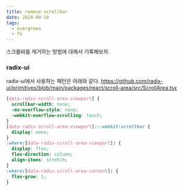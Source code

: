 ```yaml
---
title: remove scrollbar
date: 2024-09-10
tags:
  - evergreen
  - fe
---
```


스크롤바를 제거하는 방법에 대해서 기록해보자.

### radix-ui

radix-ui에서 사용하는 패턴은 아래와 같다.
https://github.com/radix-ui/primitives/blob/main/packages/react/scroll-area/src/ScrollArea.tsx

```css
[data-radix-scroll-area-viewport] {
  scrollbar-width: none;
  -ms-overflow-style: none;
  -webkit-overflow-scrolling: touch;
}
[data-radix-scroll-area-viewport]::-webkit-scrollbar {
  display: none;
}
:where([data-radix-scroll-area-viewport]) {
  display: flex;
  flex-direction: column;
  align-items: stretch;
}
:where([data-radix-scroll-area-content]) {
  flex-grow: 1;
}
```
